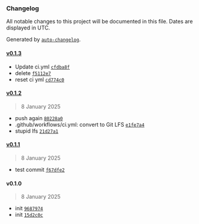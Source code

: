### Changelog

All notable changes to this project will be documented in this file. Dates are displayed in UTC.

Generated by [`auto-changelog`](https://github.com/CookPete/auto-changelog).

#### [v0.1.3](https://github.com/matengli/SunsgoGameFramework/compare/v0.1.2...v0.1.3)

- Update ci.yml [`cfdba8f`](https://github.com/matengli/SunsgoGameFramework/commit/cfdba8f5ceb40e60bd9adfc1e04ba7357accb8ef)
- delete [`f5112e7`](https://github.com/matengli/SunsgoGameFramework/commit/f5112e7cc399fc8deb2be519731b247bce803db6)
- reset ci yml [`cd774c0`](https://github.com/matengli/SunsgoGameFramework/commit/cd774c08ef3bd4d042d6378e70e7f404aa059a21)

#### [v0.1.2](https://github.com/matengli/SunsgoGameFramework/compare/v0.1.1...v0.1.2)

> 8 January 2025

- push again [`80228a0`](https://github.com/matengli/SunsgoGameFramework/commit/80228a0dc7c431065db496dbff2ca4a11b6a549a)
- .github/workflows/ci.yml: convert to Git LFS [`e1fe7a4`](https://github.com/matengli/SunsgoGameFramework/commit/e1fe7a400d45760635d1bdbe22878082633eb99a)
- stupid lfs [`21d27a1`](https://github.com/matengli/SunsgoGameFramework/commit/21d27a1615ca3caf68909cf364fe646ba1363dd5)

#### [v0.1.1](https://github.com/matengli/SunsgoGameFramework/compare/v0.1.0...v0.1.1)

> 8 January 2025

- test commit [`f67dfe2`](https://github.com/matengli/SunsgoGameFramework/commit/f67dfe2ce1f8aac5dd50c35d9c4640f403c16645)

#### v0.1.0

> 8 January 2025

- init [`9687974`](https://github.com/matengli/SunsgoGameFramework/commit/968797402eb412c28f4ab6e35916a17be64e4bff)
- init [`15d2c0c`](https://github.com/matengli/SunsgoGameFramework/commit/15d2c0ceaac9c3b1681bacbdb4c75948fa540f92)
